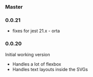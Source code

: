 ### Master

### 0.0.21

* fixes for jest 21.x - orta 

### 0.0.20 

Initial working version

  - Handles a lot of flexbox
  - Handles text layouts inside the SVGs
